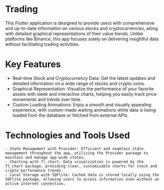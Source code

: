 # Trading
This Flutter application is designed to provide users with comprehensive and up-to-date information on various stocks and cryptocurrencies, along with detailed graphical representations of their value trends. Unlike platforms like Binance, this app focuses solely on delivering insightful data without facilitating trading activities.

# Key Features
 - Real-time Stock and Cryptocurrency Data: Get the latest updates and detailed information on a wide range of stocks and crypto coins.
 - Graphical Representation: Visualize the performance of your favorite assets with sleek and interactive charts, helping you easily track price movements and trends over time.
 - Custom Loading Animations: Enjoy a smooth and visually appealing experience, with custom-made waiting animations while data is being loaded from the database or fetched from external APIs.


# Technologies and Tools Used
	- State Management with Provider: Efficient and seamless state management throughout the app, utilizing the Provider package to maintain and manage app-wide states.
 	- Charting with fl_chart: Data visualization is powered by the fl_chart package, providing clear, customizable charts for stock and crypto performance trends.
	- Local Storage with SQFlite: Cached data is stored locally using the SQFlite package, allowing users to access information even without an active internet connection.
